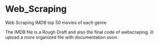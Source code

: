 # Web_Scraping
Web Scraping IMDB top 50 movies of each genre

The IMDB file is a Rough Draft and also the final code of webscraping.
ill upload a more organized file with documentation soon.
